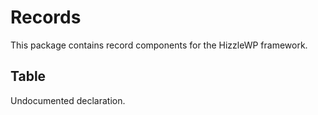 # Records

This package contains record components for the HizzleWP framework.

<!-- START TOKEN(Autogenerated API docs) -->

## Table

Undocumented declaration.

<!-- END TOKEN(Autogenerated API docs) -->
